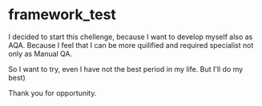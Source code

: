 # framework_test
I decided to start this chellenge, because I want to develop myself also as AQA. Because I feel that I can be more quilified and required specialist not only as Manual QA.

So I want to try, even I have not the best period in my life. But I'll do my best)

Thank you for opportunity.
